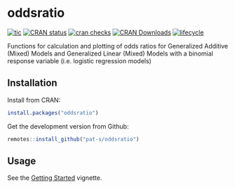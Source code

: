 # oddsratio

<!-- badges: start -->
[![tic](https://github.com/pat-s/oddsratio/actions/workflows/main.yml/badge.svg)](https://github.com/pat-s/oddsratio/actions/workflows/main.yml)
[![CRAN status](https://www.r-pkg.org/badges/version/oddsratio)](https://CRAN.R-project.org/package=oddsratio)
[![cran checks](https://cranchecks.info/badges/worst/oddsratio)](https://cran.r-project.org/web/checks/check_results_oddsratio.html)
[![CRAN Downloads](https://cranlogs.r-pkg.org/badges/oddsratio)](https://cran.rstudio.com/web/packages/oddsratio/index.html)
[![lifecycle](https://img.shields.io/badge/lifecycle-stable-blue.svg)](https://www.tidyverse.org/lifecycle/#stable)
<!-- badges: end -->

Functions for calculation and plotting of odds ratios for Generalized Additive (Mixed) Models and Generalized Linear (Mixed) Models with a binomial response variable (i.e. logistic regression models)

## Installation

Install from CRAN:

```R
install.packages("oddsratio")
```

Get the development version from Github:

```R
remotes::install_github("pat-s/oddsratio")
```

## Usage

See the [Getting Started](https://pat-s.github.io/oddsratio/articles/oddsratio.html) vignette.
